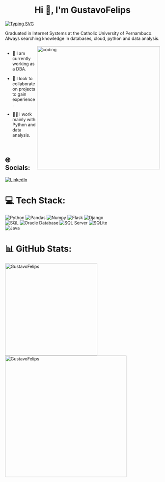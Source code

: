 <h1 align="center">Hi 👋, I'm GustavoFelips</h1>

[![Typing SVG](https://readme-typing-svg.herokuapp.com?font=Fira+Code&weight=500&size=21&duration=4000&pause=500&color=1BF700&width=435&lines=A+DataBase+Administrator++;I+am+studying+data+analysis;I+am+studying+cloud)](https://git.io/typing-svg)

Graduated in Internet Systems at the Catholic University of Pernambuco. Always searching knowledge in databases, cloud, python and data analysis.<br>
<br>
<img align="right" alt="coding" width="400" src="https://media.tenor.com/GVk4jB2u_i8AAAAd/coding.gif">


- 🔭 I am currently working as a DBA.

- 👯 I look to collaborate on projects to gain experience.

- 👨‍💻 I work mainly with Python and data analysis.

<br>


## 🌐 Socials:
[![LinkedIn](https://img.shields.io/badge/LinkedIn-%230077B5.svg?logo=linkedin&logoColor=white)](https://www.linkedin.com/in/-0508a4233/) 

# 💻 Tech Stack:
![Python](https://img.shields.io/badge/python-%2307405e.svg?style=for-the-badge&logo=python&logoColor=white)
![Pandas](https://img.shields.io/badge/pandas-%235b5b5b.svg?style=for-the-badge&logo=pandas&logoColor=white)
![Numpy](https://img.shields.io/badge/numpy-%23999999.svg?style=for-the-badge)
![Flask](https://img.shields.io/badge/flask-%23444444.svg?style=for-the-badge&logo=django&logoColor=white)
![Django](https://img.shields.io/badge/django-%23092E20.svg?style=for-the-badge&logo=django&logoColor=white)
<br>
![SQL](https://img.shields.io/badge/sql-%207405E.svg?style=for-the-badge)
![Oracle Database](https://img.shields.io/badge/oracle_database-%23cc0000.svg?style=for-the-badge)
![SQL Server](https://img.shields.io/badge/sql_server-%2362bcff.svg?style=for-the-badge)
![SQLite](https://img.shields.io/badge/sqlite-%2307405e.svg?style=for-the-badge&logo=sqlite&logoColor=white)
<br>
![Java](https://img.shields.io/badge/java-%23F24E1E.svg?style=for-the-badge&logo=Java&logoColor=white)

# 📊 GitHub Stats:
<p>
  <img align="left" width="300px" src="https://github-readme-stats.vercel.app/api/top-langs?username=GustavoFelips&show_icons=true&theme=dark&cache_seconds=1800&locale=en&layout=compact" alt="GustavoFelips" /></p>
<p>
  <img align="center" width="395px" src="https://github-readme-stats.vercel.app/api?username=GustavoFelips&show_icons=true&theme=dark&cache_seconds=1800&locale=en" alt="GustavoFelips" />
</p>
